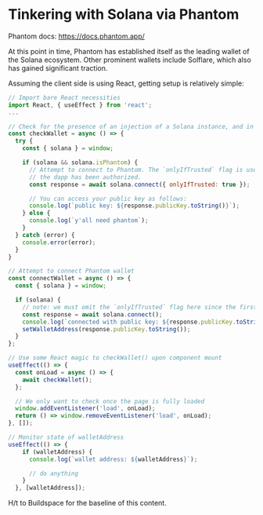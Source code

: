 # Tinkering with Solana via Phantom
Phantom docs: https://docs.phantom.app/ 

At this point in time, Phantom has established itself as the leading wallet of the Solana ecosystem. Other prominent wallets include Solflare, which also has gained significant traction.

Assuming the client side is using React, getting setup is relatively simple:

```javascript
// Import bare React necessities
import React, { useEffect } from 'react';
...

// Check for the presence of an injection of a Solana instance, and in particular a Phantom wallet
const checkWallet = async () => {
  try { 
    const { solana } = window;

    if (solana && solana.isPhantom) {
      // Attempt to connect to Phantom. The `onlyIfTrusted` flag is used to ensure that the wallet only connects if
      // the dapp has been authorized.
      const response = await solana.connect({ onlyIfTrusted: true });

      // You can access your public key as follows:
      console.log(`public key: ${response.publicKey.toString()}`);
    } else {
      console.log(`y'all need phantom`);
    }
  } catch (error) {
    console.error(error);
  }
}

// Attempt to connect Phantom wallet
const connectWallet = async () => {
  const { solana } = window;

  if (solana) {
    // note: we must omit the `onlyIfTrusted` flag here since the first time around, we need to *establish* trust 
    const response = await solana.connect();
    console.log(`connected with public key: ${response.publicKey.toString()}`);
    setWalletAddress(response.publicKey.toString());
  }
};

// Use some React magic to checkWallet() upon component mount
useEffect(() => {
  const onLoad = async () => {
    await checkWallet();
  };

  // We only want to check once the page is fully loaded
  window.addEventListener('load', onLoad);
  return () => window.removeEventListener('load', onLoad);
}, []);

// Monitor state of walletAddress
useEffect(() => {
    if (walletAddress) {
      console.log(`wallet address: ${walletAddress}`);

      // do anything
    }
  }, [walletAddress]);
```

H/t to Buildspace for the baseline of this content.
